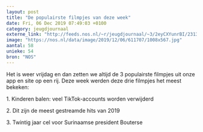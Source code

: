 ```yaml
---
layout: post
title: "De populairste filmpjes van deze week"
date: Fri, 06 Dec 2019 07:49:03 +0100
category: jeugdjournaal
externe_link: "http://feeds.nos.nl/~r/jeugdjournaal/~3/2eyCXYunrBI/2313477"
image: "https://nos.nl/data/image/2019/12/06/611707/1008x567.jpg"
aantal: 58
unieke: 54
bron: "NOS"
---
```


<p>Het is weer vrijdag en dan zetten we altijd de 3 populairste filmpjes uit onze app en site op een rij. Deze week werden deze drie filmpjes het meest bekeken:</p>
<p>1. Kinderen balen: veel TikTok-accounts worden verwijderd</p>
<p>2. Dit zijn de meest gestreamde hits van 2019</p>
<p>3. Twintig jaar cel voor Surinaamse president Bouterse</p><img src="http://feeds.feedburner.com/~r/jeugdjournaal/~4/2eyCXYunrBI" height="1" width="1" alt=""/>
